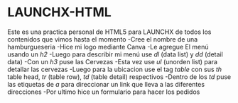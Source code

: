 # LAUNCHX-HTML
Este es una practica personal de HTML5 para LAUNCHX de todos los contenidos que vimos hasta el momento
-Cree el nombre de una hamburgueseria
-Hice mi logo mediante Canva
-Le agregue El menú usando un *h2*
-Luego para describir mi menú use *dl* (data list) y *dd* (detail data)
-Con un *h3* puse las Cervezas
-Esta vez use *ul* (unorden list) para detallar las cervezas
-Luego para la ubicacion use el tag *table* con sus *th* table head, 
*tr* (table row), *td* (table detail) respectivos
-Dentro de los *td* puse las etiquetas de *a* para direccionar un link
que lleva a las diferentes direcciones
-Por ultimo hice un formulario para hacer los pedidos  
